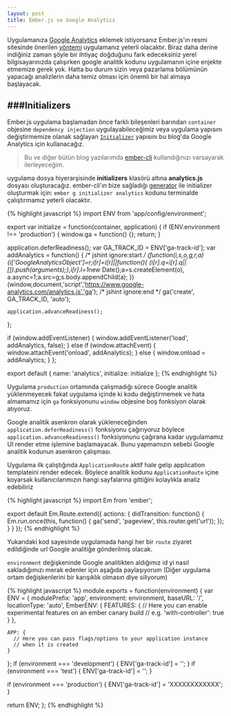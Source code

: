 ```yaml
---
layout: post
title: Ember.js ve Google Analytics
---
```

Uygulamanıza [Google Analytics](http://www.google.com/analytics/) eklemek istiyorsanız Ember.js'ın resmi sitesinde önerilen [yöntemi](http://emberjs.com/guides/cookbook/helpers_and_components/adding_google_analytics_tracking) uygulamanız yeterli olacaktır. Biraz daha derine indiğiniz zaman şöyle bir ihtiyaç doğduğunu fark edeceksiniz yerel bilgisayarınızda çalışırken google analitik kodunu uygulamanın içine enjekte etmemize gerek yok. Hatta bu durum sizin veya pazarlama bölümünün yapacağı analizlerin daha temiz olması için önemli bir hal almaya başlayacak.

###Initializers
---
Ember.js uygulama başlamadan önce farklı bileşenleri barından `container` objesine `dependency injection` uygulayabileceğimiz veya uygulama yapısını değiştirmemize olanak sağlayan [`Initializer`](http://emberjs.com/api/classes/Ember.Application.html#toc_initializers) yapısını bu blog'da Google Analytics için kullanacağız.

>Bu ve diğer bütün blog yazılarımda [ember-cli](https://github.com/stefanpenner/ember-cli/) kullandığınızı varsayarak ilerleyeceğim.

uygulama dosya hiyerarşisinde **initializers** klasörü altına **analytics.js** dosyası oluşturacağız. ember-cli'ın bize sağladığı [generator](http://www.ember-cli.com/#generators-and-blueprints) ile initializer oluşturmak için: `ember g initializer analytics` kodunu terminalde çalıştırmamız yeterli olacaktır.

{% highlight javascript %}
import ENV from 'app/config/environment';

export var initialize = function(container, application) {
   if (ENV.environment !== 'production') {
    window.ga = function() {};
    return;
   }
   
  application.deferReadiness();
  var GA_TRACK_ID = ENV['ga-track-id'];
  var addAnalytics = function() {
    /* jshint ignore:start */
    (function(i,s,o,g,r,a){i['GoogleAnalyticsObject']=r;i[r]=i[r]||function(){
    (i[r].q=i[r].q||[]).push(arguments);},i[r].l=1*new Date();a=s.createElement(o),
    a.async=1;a.src=g;s.body.appendChild(a);
    })(window,document,'script','https://www.google-analytics.com/analytics.js','ga');
    /* jshint ignore:end */
    ga('create', GA_TRACK_ID, 'auto');

    application.advanceReadiness();
  };

  if (window.addEventListener) {
    window.addEventListener('load', addAnalytics, false);
  } else if (window.attachEvent) {
    window.attachEvent('onload', addAnalytics);
  } else {
    window.onload = addAnalytics;
  }
};

export default {
  name: 'analytics',
  initialize: initialize
};
{% endhighlight %}

Uygulama `production` ortamında çalışmadığı sürece Google analitik yüklenmeyecek fakat uygulama içinde ki kodu değiştirmemek ve hata almamamız için `ga` fonksiyonunu `window` objesine boş fonksiyon olarak atıyoruz.

Google analitik asenkron olarak yükleneceğinden `application.deferReadiness()` fonksiyonu çağırıyoruz böylece `application.advanceReadiness()` fonksiyonunu çağırana kadar uygulamamız UI render etme işlemine başlamayacak. Bunu yapmamızın sebebi Google analitik kodunun asenkron çalışması.

Uygulama ilk çalıştığında `ApplicationRoute` aktif hale gelip application templateini render edecek. Böylece analitik kodunu `ApplicationRoute` içine koyarsak kullanıcılarımızın hangi sayfalarına gittiğini kolaylıkla analiz edebiliriz

{% highlight javascript %}
import Em from 'ember';

export default Em.Route.extend({
  actions: {
    didTransition: function() {
      Em.run.once(this, function() {
        ga('send', 'pageview', this.router.get('url'));
      });
    }
  }
});
{% endhighlight %}

Yukarıdaki kod sayesinde uygulamada hangi her bir `route` ziyaret edildiğinde url Google analitiğe gönderilmiş olacak.

`environment` değişkeninde Google analitikten aldığımız id yi nasıl sakladığımızı merak edenler için aşağıda paylaşıyorum (Diğer uygulama ortam değişkenlerini bir karışıklık olmasın diye siliyorum)

{% highlight javascript %}
module.exports = function(environment) {
  var ENV = {
    modulePrefix: 'app',
    environment: environment,
    baseURL: '/',
    locationType: 'auto',
    EmberENV: {
      FEATURES: {
        // Here you can enable experimental features on an ember canary build
        // e.g. 'with-controller': true
      }
    },

    APP: {
      // Here you can pass flags/options to your application instance
      // when it is created
    }
  };
  if (environment === 'development') {
    ENV['ga-track-id'] = '';
  }
  if (environment === 'test') {
    ENV['ga-track-id'] = '';
  }

  if (environment === 'production') {
    ENV['ga-track-id'] = 'XXXXXXXXXXXX';
  }

  return ENV;
};
{% endhighlight %}
